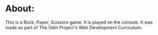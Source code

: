 # About:
This is a Rock, Paper, Scissors game. It is played on the console. It was made as part of The Odin Project's Web Development Curriculum.
